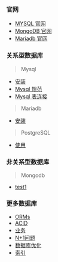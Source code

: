### 官网

- [MYSQL 官网](https://www.mysql.com/)
- [MongoDB 官网](https://www.mongodb.com/)
- [Mariadb 官网](https://mariadb.org/)

### 关系型数据库

> Mysql

- [安装](Database/Mysql/Install.md)
- [Mysql 规范](Database/Mysql/standard.md)
- [Mysql 表连接](Database/Mysql/tableJoins.md)

> Mariadb

- [安装](Database/Mariadb/Install.md)

> PostgreSQL

- [使用](Database/PostgreSQL/psqlList.md)

### 非关系型数据库

> Mongodb

- [test1](Database/Mongodb/Install.md)

### 更多数据库

- [ORMs](Database/MoreDB/ORMs.md)
- [ACID](Database/MoreDB/ACID.md)
- [业务](Database/MoreDB/transactions.md)
- [N+1问题](Database/MoreDB/question.md)
- [数据库优化](Database/MoreDB/dbNormail.md)
- [索引](Database/MoreDB/indexes.md)

